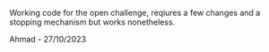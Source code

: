 Working code for the open challenge, reqiures a few changes and a stopping mechanism but works nonetheless.

Ahmad - 27/10/2023
